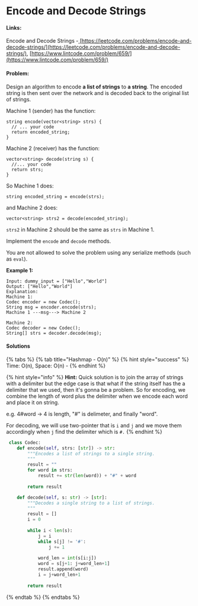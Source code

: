 # Encode and Decode Strings

#### Links:

Encode and Decode Strings -[ ](https://leetcode.com/problems/maximum-subarray/)[https://leetcode.com/problems/encode-and-decode-strings/](https://leetcode.com/problems/encode-and-decode-strings/), [https://www.lintcode.com/problem/659/](https://www.lintcode.com/problem/659/)

#### Problem:

Design an algorithm to encode **a list of strings** to **a string**. The encoded string is then sent over the network and is decoded back to the original list of strings.

Machine 1 (sender) has the function:

```
string encode(vector<string> strs) {
  // ... your code
  return encoded_string;
}
```

Machine 2 (receiver) has the function:

```
vector<string> decode(string s) {
  //... your code
  return strs;
}
```

So Machine 1 does:

```
string encoded_string = encode(strs);
```

and Machine 2 does:

```
vector<string> strs2 = decode(encoded_string);
```

`strs2` in Machine 2 should be the same as `strs` in Machine 1.

Implement the `encode` and `decode` methods.

You are not allowed to solve the problem using any serialize methods (such as `eval`).

**Example 1:**

```
Input: dummy_input = ["Hello","World"]
Output: ["Hello","World"]
Explanation:
Machine 1:
Codec encoder = new Codec();
String msg = encoder.encode(strs);
Machine 1 ---msg---> Machine 2

Machine 2:
Codec decoder = new Codec();
String[] strs = decoder.decode(msg);
```

#### Solutions

{% tabs %}
{% tab title="Hashmap - O(n)" %}
{% hint style="success" %}
Time: O(n), Space: O(n) -&#x20;
{% endhint %}

{% hint style="info" %}
**Hint:** Quick solution is to join the array of strings with a delimiter but the edge case is that what if the string itself has the a delimiter that we used, then it's gonna be a problem. So for encoding, we combine the length of word plus the delimiter when we encode each word and place it on string.

e.g. 4#word -> 4 is length, "#" is delimeter, and finally "word".

For decoding, we will use two-pointer that is `i` and `j` and we move them accordingly when `j` find the delimiter which is `#.`
{% endhint %}

```python
 class Codec:
    def encode(self, strs: [str]) -> str:
        """Encodes a list of strings to a single string.
        """
        result = ""
        for word in strs:
            result += str(len(word)) + "#" + word
            
        return result

    def decode(self, s: str) -> [str]:
        """Decodes a single string to a list of strings.
        """
        result = []
        i = 0
        
        while i < len(s):
            j = i
            while s[j] != '#':
                j += 1
            
            word_len = int(s[i:j])
            word = s[j+1: j+word_len+1]
            result.append(word)
            i = j+word_len+1
            
        return result
```
{% endtab %}
{% endtabs %}
